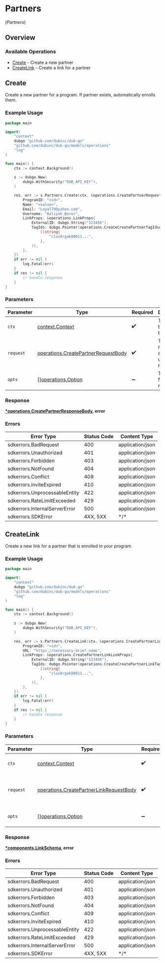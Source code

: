 # Partners
(*Partners*)

## Overview

### Available Operations

* [Create](#create) - Create a new partner
* [CreateLink](#createlink) - Create a link for a partner

## Create

Create a new partner for a program. If partner exists, automatically enrolls them.

### Example Usage

```go
package main

import(
	"context"
	dubgo "github.com/dubinc/dub-go"
	"github.com/dubinc/dub-go/models/operations"
	"log"
)

func main() {
    ctx := context.Background()
    
    s := dubgo.New(
        dubgo.WithSecurity("DUB_API_KEY"),
    )

    res, err := s.Partners.Create(ctx, &operations.CreatePartnerRequestBody{
        ProgramID: "<id>",
        Name: "<value>",
        Email: "Loyal79@yahoo.com",
        Username: "Aaliyah_Borer",
        LinkProps: &operations.LinkProps{
            ExternalID: dubgo.String("123456"),
            TagIds: dubgo.Pointer(operations.CreateCreatePartnerTagIdsArrayOfStr(
                []string{
                    "clux0rgak00011...",
                },
            )),
        },
    })
    if err != nil {
        log.Fatal(err)
    }
    if res != nil {
        // handle response
    }
}
```

### Parameters

| Parameter                                                                                  | Type                                                                                       | Required                                                                                   | Description                                                                                |
| ------------------------------------------------------------------------------------------ | ------------------------------------------------------------------------------------------ | ------------------------------------------------------------------------------------------ | ------------------------------------------------------------------------------------------ |
| `ctx`                                                                                      | [context.Context](https://pkg.go.dev/context#Context)                                      | :heavy_check_mark:                                                                         | The context to use for the request.                                                        |
| `request`                                                                                  | [operations.CreatePartnerRequestBody](../../models/operations/createpartnerrequestbody.md) | :heavy_check_mark:                                                                         | The request object to use for the request.                                                 |
| `opts`                                                                                     | [][operations.Option](../../models/operations/option.md)                                   | :heavy_minus_sign:                                                                         | The options for this request.                                                              |

### Response

**[*operations.CreatePartnerResponseBody](../../models/operations/createpartnerresponsebody.md), error**

### Errors

| Error Type                    | Status Code                   | Content Type                  |
| ----------------------------- | ----------------------------- | ----------------------------- |
| sdkerrors.BadRequest          | 400                           | application/json              |
| sdkerrors.Unauthorized        | 401                           | application/json              |
| sdkerrors.Forbidden           | 403                           | application/json              |
| sdkerrors.NotFound            | 404                           | application/json              |
| sdkerrors.Conflict            | 409                           | application/json              |
| sdkerrors.InviteExpired       | 410                           | application/json              |
| sdkerrors.UnprocessableEntity | 422                           | application/json              |
| sdkerrors.RateLimitExceeded   | 429                           | application/json              |
| sdkerrors.InternalServerError | 500                           | application/json              |
| sdkerrors.SDKError            | 4XX, 5XX                      | \*/\*                         |

## CreateLink

Create a new link for a partner that is enrolled in your program

### Example Usage

```go
package main

import(
	"context"
	dubgo "github.com/dubinc/dub-go"
	"github.com/dubinc/dub-go/models/operations"
	"log"
)

func main() {
    ctx := context.Background()
    
    s := dubgo.New(
        dubgo.WithSecurity("DUB_API_KEY"),
    )

    res, err := s.Partners.CreateLink(ctx, &operations.CreatePartnerLinkRequestBody{
        ProgramID: "<id>",
        URL: "https://necessary-brief.name",
        LinkProps: &operations.CreatePartnerLinkLinkProps{
            ExternalID: dubgo.String("123456"),
            TagIds: dubgo.Pointer(operations.CreateCreatePartnerLinkTagIdsArrayOfStr(
                []string{
                    "clux0rgak00011...",
                },
            )),
        },
    })
    if err != nil {
        log.Fatal(err)
    }
    if res != nil {
        // handle response
    }
}
```

### Parameters

| Parameter                                                                                          | Type                                                                                               | Required                                                                                           | Description                                                                                        |
| -------------------------------------------------------------------------------------------------- | -------------------------------------------------------------------------------------------------- | -------------------------------------------------------------------------------------------------- | -------------------------------------------------------------------------------------------------- |
| `ctx`                                                                                              | [context.Context](https://pkg.go.dev/context#Context)                                              | :heavy_check_mark:                                                                                 | The context to use for the request.                                                                |
| `request`                                                                                          | [operations.CreatePartnerLinkRequestBody](../../models/operations/createpartnerlinkrequestbody.md) | :heavy_check_mark:                                                                                 | The request object to use for the request.                                                         |
| `opts`                                                                                             | [][operations.Option](../../models/operations/option.md)                                           | :heavy_minus_sign:                                                                                 | The options for this request.                                                                      |

### Response

**[*components.LinkSchema](../../models/components/linkschema.md), error**

### Errors

| Error Type                    | Status Code                   | Content Type                  |
| ----------------------------- | ----------------------------- | ----------------------------- |
| sdkerrors.BadRequest          | 400                           | application/json              |
| sdkerrors.Unauthorized        | 401                           | application/json              |
| sdkerrors.Forbidden           | 403                           | application/json              |
| sdkerrors.NotFound            | 404                           | application/json              |
| sdkerrors.Conflict            | 409                           | application/json              |
| sdkerrors.InviteExpired       | 410                           | application/json              |
| sdkerrors.UnprocessableEntity | 422                           | application/json              |
| sdkerrors.RateLimitExceeded   | 429                           | application/json              |
| sdkerrors.InternalServerError | 500                           | application/json              |
| sdkerrors.SDKError            | 4XX, 5XX                      | \*/\*                         |